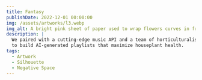 ```yaml
---
title: Fantasy
publishDate: 2022-12-01 00:00:00
img: /assets/artworks/l3.webp
img_alt: A bright pink sheet of paper used to wrap flowers curves in front of rich blue background
description: |
  We paired with a cutting-edge music API and a team of horticulturalists
  to build AI-generated playlists that maximize houseplant health.
tags:
  - Artwork
  - Silhouette
  - Negative Space
---
```



